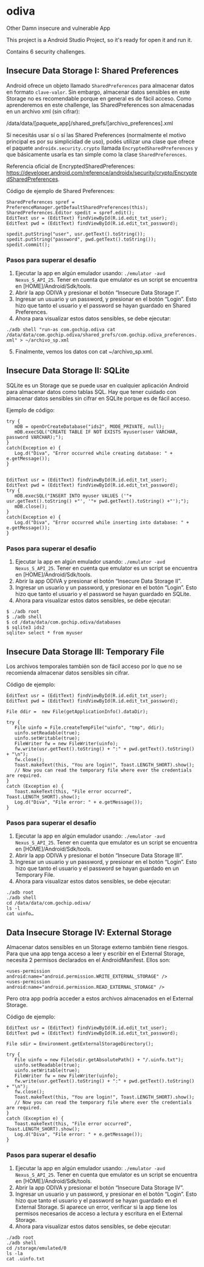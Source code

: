 # odiva
Other Damn insecure and vulnerable App

This project is a Android Studio Project, so it's ready for open it and run it.

Contains 6 security challenges.

## Insecure Data Storage I: Shared Preferences ##
Android ofrece un objeto llamado `SharedPreferences` para almacenar datos en formato `clave-valor`. Sin embargo, almacenar datos sensibles en este Storage no es recomendable porque en general es de fácil acceso.
Como aprenderemos en este challenge, las SharedPreferences son almacenadas en un archivo xml (sin cifrar):

/data/data/[paquete_app]/shared_prefs/[archivo_preferences].xml

Si necesitás usar sí o sí las Shared Preferences (normalmente el motivo principal es por su simplicidad de uso), podés utilizar una clase que ofrece el paquete `androidx.security.crypto` llamada `EncryptedSharedPreferences` y que básicamente usarla es tan simple como la clase `SharedPreferences`.

Referencia oficial de EncryptedSharedPreferences: https://developer.android.com/reference/androidx/security/crypto/EncryptedSharedPreferences.

Código de ejemplo de Shared Preferences:

```
SharedPreferences spref = PreferenceManager.getDefaultSharedPreferences(this);
SharedPreferences.Editor spedit = spref.edit();
EditText usr = (EditText) findViewById(R.id.edit_txt_user);
EditText pwd = (EditText) findViewById(R.id.edit_txt_password);

spedit.putString("user", usr.getText().toString());
spedit.putString("password", pwd.getText().toString());
spedit.commit();
```

### Pasos para superar el desafío ###
1. Ejecutar la app en algún emulador usando: `./emulator -avd Nexus_S_API_25`. Tener en cuenta que emulator es un script se encuentra en [HOME]/Android/Sdk/tools.
2. Abrir la app ODIVA y presionar el botón “Insecure Data Storage I”.
3. Ingresar un usuario y un password, y presionar en el botón “Login”. Esto hizo que tanto el usuario y el password se hayan guardado en Shared Preferences.
4. Ahora para visualizar estos datos sensibles, se debe ejecutar:

`./adb shell "run-as com.gochip.odiva cat /data/data/com.gochip.odiva/shared_prefs/com.gochip.odiva_preferences.xml" > ~/archivo_sp.xml`

5. Finalmente, vemos los datos con cat ~/archivo_sp.xml.


## Insecure Data Storage II: SQLite ##
SQLite es un Storage que se puede usar en cualquier aplicación Android para almacenar datos como tablas SQL. Hay que tener cuidado con almacenar datos sensibles sin cifrar en SQLite porque es de fácil acceso.


Ejemplo de código:

```
try {
   mDB = openOrCreateDatabase("ids2", MODE_PRIVATE, null);
   mDB.execSQL("CREATE TABLE IF NOT EXISTS myuser(user VARCHAR, password VARCHAR);");
}
catch(Exception e) {
   Log.d("Diva", "Error occurred while creating database: " + e.getMessage());
}


EditText usr = (EditText) findViewById(R.id.edit_txt_user);
EditText pwd = (EditText) findViewById(R.id.edit_txt_password);
try {
   mDB.execSQL("INSERT INTO myuser VALUES ('"+ usr.getText().toString() +"', '"+ pwd.getText().toString() +"');");
   mDB.close();
}
catch(Exception e) {
   Log.d("Diva", "Error occurred while inserting into database: " + e.getMessage());
}
```

### Pasos para superar el desafío ###
1. Ejecutar la app en algún emulador usando: `./emulator -avd Nexus_S_API_25`. Tener en cuenta que emulator es un script se encuentra en [HOME]/Android/Sdk/tools.
2. Abrir la app ODIVA y presionar el botón “Insecure Data Storage II”.
3. Ingresar un usuario y un password, y presionar en el botón “Login”. Esto hizo que tanto el usuario y el password se hayan guardado en SQLite.
4. Ahora para visualizar estos datos sensibles, se debe ejecutar:

```
$ ./adb root
$ ./adb shell
$ cd /data/data/com.gochip.odiva/databases
$ sqlite3 ids2
sqlite> select * from myuser
```


## Insecure Data Storage III: Temporary File ##
Los archivos temporales también son de fácil acceso por lo que no se recomienda almacenar datos sensibles sin cifrar.

Código de ejemplo:

```
EditText usr = (EditText) findViewById(R.id.edit_txt_user);
EditText pwd = (EditText) findViewById(R.id.edit_txt_password);

File ddir =  new File(getApplicationInfo().dataDir);

try {
   File uinfo = File.createTempFile("uinfo", "tmp", ddir);
   uinfo.setReadable(true);
   uinfo.setWritable(true);
   FileWriter fw = new FileWriter(uinfo);
   fw.write(usr.getText().toString() + ":" + pwd.getText().toString() + "\n");
   fw.close();
   Toast.makeText(this, "You are login!", Toast.LENGTH_SHORT).show();
   // Now you can read the temporary file where ever the credentials are required.
}
catch (Exception e) {
   Toast.makeText(this, "File error occurred", Toast.LENGTH_SHORT).show();
   Log.d("Diva", "File error: " + e.getMessage());
}
```

### Pasos para superar el desafío ###
1. Ejecutar la app en algún emulador usando: `./emulator -avd Nexus_S_API_25`. Tener en cuenta que emulator es un script se encuentra en [HOME]/Android/Sdk/tools.
2. Abrir la app ODIVA y presionar el botón “Insecure Data Storage III”.
3. Ingresar un usuario y un password, y presionar en el botón “Login”. Esto hizo que tanto el usuario y el password se hayan guardado en un Temporary File.
4. Ahora para visualizar estos datos sensibles, se debe ejecutar:

```
./adb root
./adb shell
cd /data/data/com.gochip.odiva/
ls -l
cat uinfo…
```

## Data Insecure Storage IV: External Storage ##
Almacenar datos sensibles en un Storage externo también tiene riesgos. Para que una app tenga acceso a leer y escribir en el External Storage, necesita 2 permisos declarados en el AndroidManifest. Ellos son:

```
<uses-permission android:name="android.permission.WRITE_EXTERNAL_STORAGE" />
<uses-permission android:name="android.permission.READ_EXTERNAL_STORAGE" />
```

Pero otra app podría acceder a estos archivos almacenados en el External Storage.

Código de ejemplo:

```
EditText usr = (EditText) findViewById(R.id.edit_txt_user);
EditText pwd = (EditText) findViewById(R.id.edit_txt_password);

File sdir = Environment.getExternalStorageDirectory();

try {
   File uinfo = new File(sdir.getAbsolutePath() + "/.uinfo.txt");
   uinfo.setReadable(true);
   uinfo.setWritable(true);
   FileWriter fw = new FileWriter(uinfo);
   fw.write(usr.getText().toString() + ":" + pwd.getText().toString() + "\n");
   fw.close();
   Toast.makeText(this, "You are login!", Toast.LENGTH_SHORT).show();
   // Now you can read the temporary file where ever the credentials are required.
}
catch (Exception e) {
   Toast.makeText(this, "File error occurred", Toast.LENGTH_SHORT).show();
   Log.d("Diva", "File error: " + e.getMessage());
}
```

### Pasos para superar el desafío ###
1. Ejecutar la app en algún emulador usando: `./emulator -avd Nexus_S_API_25`. Tener en cuenta que emulator es un script se encuentra en [HOME]/Android/Sdk/tools.
2. Abrir la app ODIVA y presionar el botón “Insecure Data Storage IV”.
3. Ingresar un usuario y un password, y presionar en el botón “Login”. Esto hizo que tanto el usuario y el password se hayan guardado en el External Storage. Si aparece un error, verificar si la app tiene los permisos necesarios de acceso a lectura y escritura en el External Storage.
4. Ahora para visualizar estos datos sensibles, se debe ejecutar:

```
./adb root
./adb shell
cd /storage/emulated/0
ls -la
cat .uinfo.txt
```
